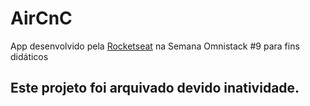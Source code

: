 # AirCnC
App desenvolvido pela [Rocketseat](https://github.com/Rocketseat) na Semana Omnistack #9 para fins didáticos


## Este projeto foi arquivado devido inatividade.
